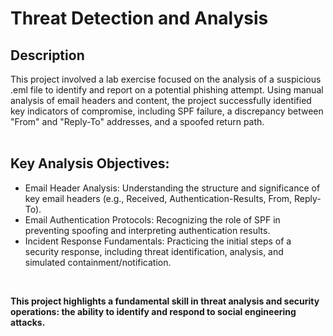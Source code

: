 <h1>Threat Detection and Analysis</h1>


<h2>Description</h2>
This project involved a lab exercise focused on the analysis of a suspicious .eml file to identify and report on a potential phishing attempt. Using manual analysis of email headers and content, the project successfully identified key indicators of compromise, including SPF failure, a discrepancy between "From" and "Reply-To" addresses, and a spoofed return path.
<br />
<br />
<h2>Key Analysis Objectives:</h2>

- <b2> Email Header Analysis: Understanding the structure and significance of key email headers (e.g., Received, Authentication-Results, From, Reply-To). </b2>
- <b2> Email Authentication Protocols: Recognizing the role of SPF in preventing spoofing and interpreting authentication results. </b2>
- <b2> Incident Response Fundamentals: Practicing the initial steps of a security response, including threat identification, analysis, and simulated containment/notification. </b2>
<br />

<b> This project highlights a fundamental skill in threat analysis and security operations: the ability to identify and respond to social engineering attacks. </b>
